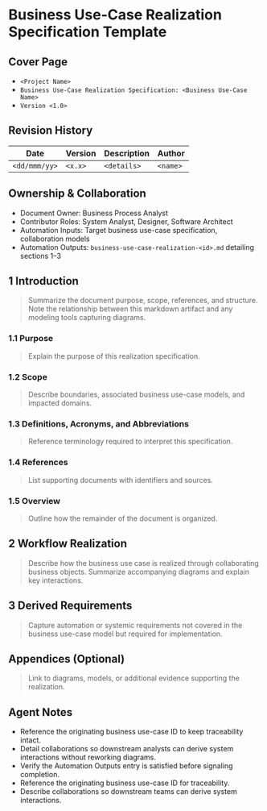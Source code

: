 # Business Use-Case Realization Specification Template

## Cover Page
- `<Project Name>`
- `Business Use-Case Realization Specification: <Business Use-Case Name>`
- `Version <1.0>`

## Revision History

| Date | Version | Description | Author |
| --- | --- | --- | --- |
| `<dd/mmm/yy>` | `<x.x>` | `<details>` | `<name>` |

## Ownership & Collaboration
- Document Owner: Business Process Analyst
- Contributor Roles: System Analyst, Designer, Software Architect
- Automation Inputs: Target business use-case specification, collaboration models
- Automation Outputs: `business-use-case-realization-<id>.md` detailing sections 1–3

## 1 Introduction
> Summarize the document purpose, scope, references, and structure. Note the relationship between this markdown artifact and any modeling tools capturing diagrams.

### 1.1 Purpose
> Explain the purpose of this realization specification.

### 1.2 Scope
> Describe boundaries, associated business use-case models, and impacted domains.

### 1.3 Definitions, Acronyms, and Abbreviations
> Reference terminology required to interpret this specification.

### 1.4 References
> List supporting documents with identifiers and sources.

### 1.5 Overview
> Outline how the remainder of the document is organized.

## 2 Workflow Realization
> Describe how the business use case is realized through collaborating business objects. Summarize accompanying diagrams and explain key interactions.

## 3 Derived Requirements
> Capture automation or systemic requirements not covered in the business use-case model but required for implementation.

## Appendices (Optional)
> Link to diagrams, models, or additional evidence supporting the realization.

## Agent Notes
- Reference the originating business use-case ID to keep traceability intact.
- Detail collaborations so downstream analysts can derive system interactions without reworking diagrams.
- Verify the Automation Outputs entry is satisfied before signaling completion.
- Reference the originating business use-case ID for traceability.
- Describe collaborations so downstream teams can derive system interactions.
